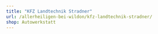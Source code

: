```yaml
---
title: "KFZ Landtechnik Stradner"
url: /allerheiligen-bei-wildon/kfz-landtechnik-stradner/
shop: Autowerkstatt
---
```

